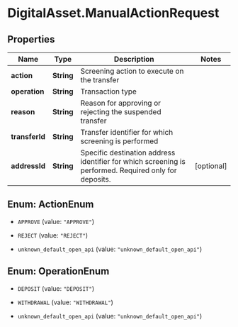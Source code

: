 # DigitalAsset.ManualActionRequest

## Properties

Name | Type | Description | Notes
------------ | ------------- | ------------- | -------------
**action** | **String** | Screening action to execute on the transfer | 
**operation** | **String** | Transaction type | 
**reason** | **String** | Reason for approving or rejecting the suspended transfer | 
**transferId** | **String** | Transfer identifier for which screening is performed | 
**addressId** | **String** | Specific destination address identifier for which screening is performed. Required only for deposits. | [optional] 



## Enum: ActionEnum


* `APPROVE` (value: `"APPROVE"`)

* `REJECT` (value: `"REJECT"`)

* `unknown_default_open_api` (value: `"unknown_default_open_api"`)





## Enum: OperationEnum


* `DEPOSIT` (value: `"DEPOSIT"`)

* `WITHDRAWAL` (value: `"WITHDRAWAL"`)

* `unknown_default_open_api` (value: `"unknown_default_open_api"`)




